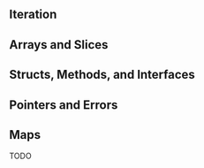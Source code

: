## Iteration

## Arrays and Slices

## Structs, Methods, and Interfaces

## Pointers and Errors

## Maps

TODO